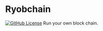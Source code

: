 # Ryobchain
[![GitHub License](https://img.shields.io/github/license/raghavendran35/Ryobchain?logo=6cc644&style=plastic)](https://github.com/raghavendran35/Ryobchain/blob/master/LICENSE)
Run your own block chain.
